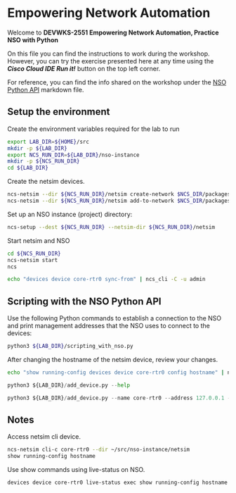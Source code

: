 # Empowering Network Automation

Welcome to **DEVWKS-2551 Empowering Network Automation, Practice NSO with Python**

On this file you can find the instructions to work during the workshop. However, you can try the exercise presented here at any time using the **_Cisco Cloud IDE Run it!_** button on the top left corner.

For reference, you can find the info shared on the workshop under the [NSO Python API](NSO_Python_API.md) markdown file.

## Setup the environment

Create the environment variables required for the lab to run

```bash
export LAB_DIR=${HOME}/src
mkdir -p ${LAB_DIR}
export NCS_RUN_DIR=${LAB_DIR}/nso-instance
mkdir -p ${NCS_RUN_DIR}
cd ${LAB_DIR}
```

Create the netsim devices.

```bash
ncs-netsim --dir ${NCS_RUN_DIR}/netsim create-network $NCS_DIR/packages/neds/cisco-ios-cli-3.0 1 dist-rtr
ncs-netsim --dir ${NCS_RUN_DIR}/netsim add-to-network $NCS_DIR/packages/neds/cisco-iosxr-cli-3.5 1 core-rtr
```

Set up an NSO instance (project) directory:

```bash
ncs-setup --dest ${NCS_RUN_DIR} --netsim-dir ${NCS_RUN_DIR}/netsim
```

Start netsim and NSO

```bash
cd ${NCS_RUN_DIR}
ncs-netsim start
ncs
```

```bash
echo "devices device core-rtr0 sync-from" | ncs_cli -C -u admin
```

## Scripting with the NSO Python API

Use the following Python commands to establish a connection to the NSO and print management addresses that the NSO uses to connect to the devices:

```bash
python3 ${LAB_DIR}/scripting_with_nso.py
```

After changing the hostname of the netsim device, review your changes.

```bash
echo "show running-config devices device core-rtr0 config hostname" | ncs_cli -C -u admin
```

```python
python3 ${LAB_DIR}/add_device.py --help
```

```python
python3 ${LAB_DIR}/add_device.py --name core-rtr0 --address 127.0.0.1 --ned cisco-iosxr-cli-7.5 --auth default
```

## Notes

Access netsim cli device.

```bash
ncs-netsim cli-c core-rtr0 --dir ~/src/nso-instance/netsim
show running-config hostname
```

Use show commands using live-status on NSO.

```bash
devices device core-rtr0 live-status exec show running-config hostname
```
